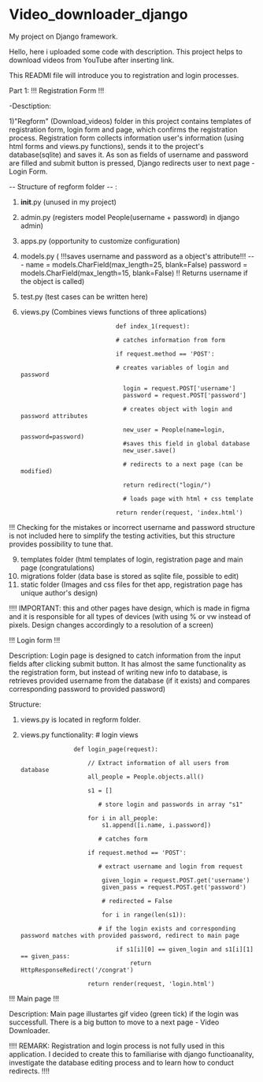 # Video_downloader_django
My project on Django framework.


Hello, here i uploaded some code with description. This project helps to download videos from YouTube after inserting link.

This READMI file will introduce you to registration and login processes.


Part 1: !!! Registration Form !!!


-Desctiption:

1)"Regform" (Download_videos) folder in this project contains templates of registration form, login form and page, which confirms the registration process. Registration form collects information user's information (using html forms and views.py functions), sends it to the project's database(sqlite) and saves it. As son as fields of username and password are filled and submit button is pressed, Django redirects user to next page - Login Form.

-- Structure of regform folder -- :
1) __init__.py (unused in my project)
2) admin.py (registers model People(username + password) in django admin)
3) apps.py (opportunity to customize configuration)
4) models.py ( !!!saves username and password as a object's attribute!!! --- name = models.CharField(max_length=25, blank=False)
                password = models.CharField(max_length=15, blank=False)
   !! Returns username if the object is called)
5) test.py (test cases can be written here)
   
7) views.py (Combines views functions of three aplications)
   
                                  def index_1(request):
   
                                  # catches information from form
   
                                  if request.method == 'POST':
   
                                  # creates variables of login and password
   
                                    login = request.POST['username']
                                    password = request.POST['password']
   
                                    # creates object with login and password attributes
   
                                    new_user = People(name=login, password=password)
                                    #saves this field in global database
                                    new_user.save()
   
                                    # redirects to a next page (can be modified)
   
                                    return redirect("login/")
   
                                    # loads page with html + css template
   
                                  return render(request, 'index.html')

   
!!! Checking for the mistakes or incorrect username and password structure is not included here to simplify the testing activities, but this structure provides possibility to tune that.

9) templates folder (html templates of login, registration page and main page (congratulations)
10) migrations folder (data base is stored as sqlite file, possible to edit)
11) static folder (Images and css files for thet app, registration page has unique author's design)


!!!! IMPORTANT: this and other pages have design, which is made in figma and it is responsible for all types of devices (with using % or vw instead of pixels. Design changes accordingly to a resolution of a screen)


!!! Login form !!!


Description: 
Login page is designed to catch information from the input fields after clicking submit button. It has almost the same functionality as the registration form, but instead of writing new info to database, is retrieves provided username from the database (if it exists) and compares corresponding password to provided password)

Structure: 
1) views.py is located in regform folder.
2) views.py functionality:
                       # login views
   
                      def login_page(request):
                      
                          // Extract information of all users from database
                          all_people = People.objects.all()
                         
                          s1 = []
   
                             # store login and passwords in array "s1"
   
                          for i in all_people:
                              s1.append([i.name, i.password])
   
                             # catches form
   
                          if request.method == 'POST':
   
                             # extract username and login from request
   
                              given_login = request.POST.get('username')
                              given_pass = request.POST.get('password')
   
                              # redirected = False
   
                              for i in range(len(s1)):
   
                             # if the login exists and corresponding password matches with provided password, redirect to main page
   
                                  if s1[i][0] == given_login and s1[i][1] == given_pass:
                                      return HttpResponseRedirect('/congrat')
   
                          return render(request, 'login.html')


!!! Main page !!!

Description:
Main page illustartes gif video (green tick) if the login was successfull. There is a big button to move to a next page - Video Downloader.

!!!! REMARK: Registration and login process is not fully used in this application. I decided to create this to familiarise with django functioanality, investigate the database editing process and to learn how to conduct redirects. !!!!
